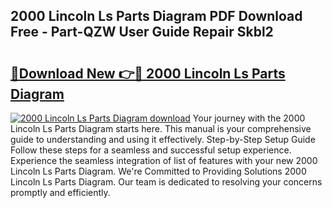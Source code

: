 ## 2000 Lincoln Ls Parts Diagram PDF Download Free - Part-QZW User Guide Repair Skbl2

# <h2><a href="http://dfu10dw.blite.top/?on=2000+Lincoln+Ls+Parts+Diagram">🔗Download New 👉🔴 2000 Lincoln Ls Parts Diagram</a></h2>

[![2000 Lincoln Ls Parts Diagram download](https://i.imgur.com/lujVjoI.png)](http://dfu10dw.blite.top/?on=2000+Lincoln+Ls+Parts+Diagram)
Your journey with the 2000 Lincoln Ls Parts Diagram starts here. This manual is your comprehensive guide to understanding and using it effectively. Step-by-Step Setup Guide Follow these steps for a seamless and successful setup experience. Experience the seamless integration of list of features with your new 2000 Lincoln Ls Parts Diagram. We're Committed to Providing Solutions 2000 Lincoln Ls Parts Diagram. Our team is dedicated to resolving your concerns promptly and efficiently.
